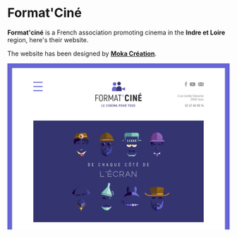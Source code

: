 # Format'Ciné

__Format'ciné__ is a French association promoting cinema in the __Indre et Loire__ region, here's their website. 

The website has been designed by [__Moka Création__](http://www.mokacreation.com/).

![Screenshot](screenshot.png)